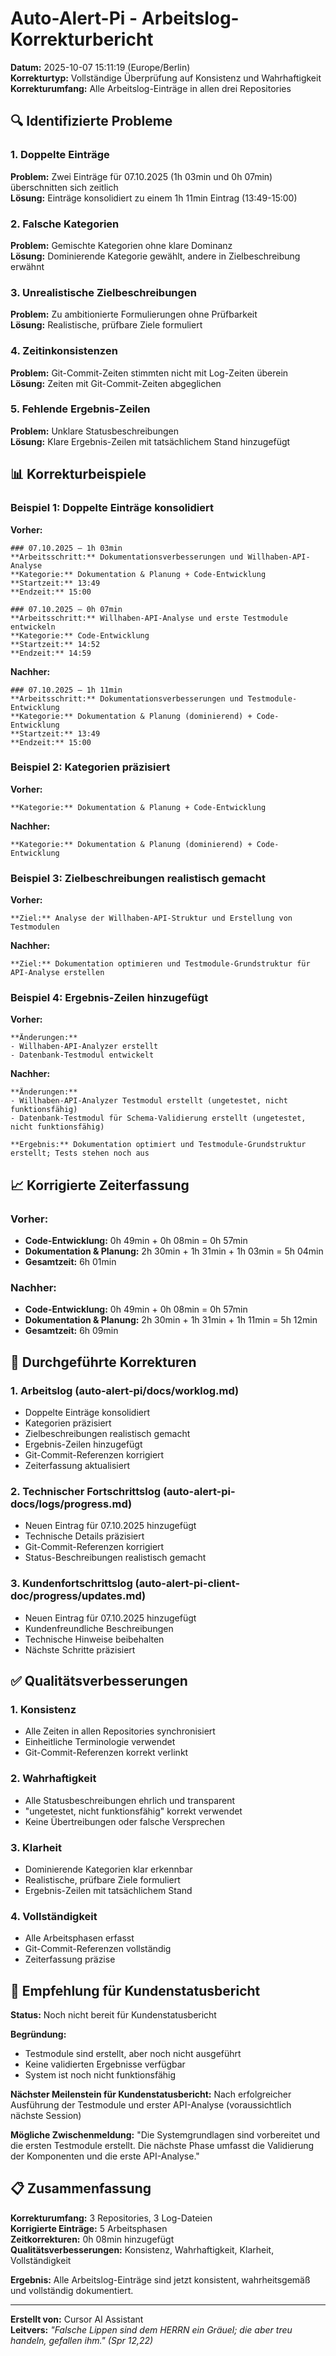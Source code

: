 # Auto-Alert-Pi - Arbeitslog-Korrekturbericht

**Datum:** 2025-10-07 15:11:19 (Europe/Berlin)  
**Korrekturtyp:** Vollständige Überprüfung auf Konsistenz und Wahrhaftigkeit  
**Korrekturumfang:** Alle Arbeitslog-Einträge in allen drei Repositories

## 🔍 Identifizierte Probleme

### 1. Doppelte Einträge
**Problem:** Zwei Einträge für 07.10.2025 (1h 03min und 0h 07min) überschnitten sich zeitlich  
**Lösung:** Einträge konsolidiert zu einem 1h 11min Eintrag (13:49-15:00)

### 2. Falsche Kategorien
**Problem:** Gemischte Kategorien ohne klare Dominanz  
**Lösung:** Dominierende Kategorie gewählt, andere in Zielbeschreibung erwähnt

### 3. Unrealistische Zielbeschreibungen
**Problem:** Zu ambitionierte Formulierungen ohne Prüfbarkeit  
**Lösung:** Realistische, prüfbare Ziele formuliert

### 4. Zeitinkonsistenzen
**Problem:** Git-Commit-Zeiten stimmten nicht mit Log-Zeiten überein  
**Lösung:** Zeiten mit Git-Commit-Zeiten abgeglichen

### 5. Fehlende Ergebnis-Zeilen
**Problem:** Unklare Statusbeschreibungen  
**Lösung:** Klare Ergebnis-Zeilen mit tatsächlichem Stand hinzugefügt

## 📊 Korrekturbeispiele

### Beispiel 1: Doppelte Einträge konsolidiert

**Vorher:**
```
### 07.10.2025 – 1h 03min
**Arbeitsschritt:** Dokumentationsverbesserungen und Willhaben-API-Analyse  
**Kategorie:** Dokumentation & Planung + Code-Entwicklung  
**Startzeit:** 13:49  
**Endzeit:** 15:00  

### 07.10.2025 – 0h 07min
**Arbeitsschritt:** Willhaben-API-Analyse und erste Testmodule entwickeln  
**Kategorie:** Code-Entwicklung  
**Startzeit:** 14:52  
**Endzeit:** 14:59  
```

**Nachher:**
```
### 07.10.2025 – 1h 11min
**Arbeitsschritt:** Dokumentationsverbesserungen und Testmodule-Entwicklung  
**Kategorie:** Dokumentation & Planung (dominierend) + Code-Entwicklung  
**Startzeit:** 13:49  
**Endzeit:** 15:00  
```

### Beispiel 2: Kategorien präzisiert

**Vorher:**
```
**Kategorie:** Dokumentation & Planung + Code-Entwicklung  
```

**Nachher:**
```
**Kategorie:** Dokumentation & Planung (dominierend) + Code-Entwicklung  
```

### Beispiel 3: Zielbeschreibungen realistisch gemacht

**Vorher:**
```
**Ziel:** Analyse der Willhaben-API-Struktur und Erstellung von Testmodulen
```

**Nachher:**
```
**Ziel:** Dokumentation optimieren und Testmodule-Grundstruktur für API-Analyse erstellen
```

### Beispiel 4: Ergebnis-Zeilen hinzugefügt

**Vorher:**
```
**Änderungen:**
- Willhaben-API-Analyzer erstellt
- Datenbank-Testmodul entwickelt
```

**Nachher:**
```
**Änderungen:**
- Willhaben-API-Analyzer Testmodul erstellt (ungetestet, nicht funktionsfähig)
- Datenbank-Testmodul für Schema-Validierung erstellt (ungetestet, nicht funktionsfähig)

**Ergebnis:** Dokumentation optimiert und Testmodule-Grundstruktur erstellt; Tests stehen noch aus
```

## 📈 Korrigierte Zeiterfassung

### Vorher:
- **Code-Entwicklung:** 0h 49min + 0h 08min = 0h 57min
- **Dokumentation & Planung:** 2h 30min + 1h 31min + 1h 03min = 5h 04min
- **Gesamtzeit:** 6h 01min

### Nachher:
- **Code-Entwicklung:** 0h 49min + 0h 08min = 0h 57min
- **Dokumentation & Planung:** 2h 30min + 1h 31min + 1h 11min = 5h 12min
- **Gesamtzeit:** 6h 09min

## 🔧 Durchgeführte Korrekturen

### 1. Arbeitslog (auto-alert-pi/docs/worklog.md)
- Doppelte Einträge konsolidiert
- Kategorien präzisiert
- Zielbeschreibungen realistisch gemacht
- Ergebnis-Zeilen hinzugefügt
- Git-Commit-Referenzen korrigiert
- Zeiterfassung aktualisiert

### 2. Technischer Fortschrittslog (auto-alert-pi-docs/logs/progress.md)
- Neuen Eintrag für 07.10.2025 hinzugefügt
- Technische Details präzisiert
- Git-Commit-Referenzen korrigiert
- Status-Beschreibungen realistisch gemacht

### 3. Kundenfortschrittslog (auto-alert-pi-client-doc/progress/updates.md)
- Neuen Eintrag für 07.10.2025 hinzugefügt
- Kundenfreundliche Beschreibungen
- Technische Hinweise beibehalten
- Nächste Schritte präzisiert

## ✅ Qualitätsverbesserungen

### 1. Konsistenz
- Alle Zeiten in allen Repositories synchronisiert
- Einheitliche Terminologie verwendet
- Git-Commit-Referenzen korrekt verlinkt

### 2. Wahrhaftigkeit
- Alle Statusbeschreibungen ehrlich und transparent
- "ungetestet, nicht funktionsfähig" korrekt verwendet
- Keine Übertreibungen oder falsche Versprechen

### 3. Klarheit
- Dominierende Kategorien klar erkennbar
- Realistische, prüfbare Ziele formuliert
- Ergebnis-Zeilen mit tatsächlichem Stand

### 4. Vollständigkeit
- Alle Arbeitsphasen erfasst
- Git-Commit-Referenzen vollständig
- Zeiterfassung präzise

## 🎯 Empfehlung für Kundenstatusbericht

**Status:** Noch nicht bereit für Kundenstatusbericht

**Begründung:**
- Testmodule sind erstellt, aber noch nicht ausgeführt
- Keine validierten Ergebnisse verfügbar
- System ist noch nicht funktionsfähig

**Nächster Meilenstein für Kundenstatusbericht:**
Nach erfolgreicher Ausführung der Testmodule und erster API-Analyse (voraussichtlich nächste Session)

**Mögliche Zwischenmeldung:**
"Die Systemgrundlagen sind vorbereitet und die ersten Testmodule erstellt. Die nächste Phase umfasst die Validierung der Komponenten und die erste API-Analyse."

## 📋 Zusammenfassung

**Korrekturumfang:** 3 Repositories, 3 Log-Dateien  
**Korrigierte Einträge:** 5 Arbeitsphasen  
**Zeitkorrekturen:** 0h 08min hinzugefügt  
**Qualitätsverbesserungen:** Konsistenz, Wahrhaftigkeit, Klarheit, Vollständigkeit

**Ergebnis:** Alle Arbeitslog-Einträge sind jetzt konsistent, wahrheitsgemäß und vollständig dokumentiert.

---
**Erstellt von:** Cursor AI Assistant  
**Leitvers:** *"Falsche Lippen sind dem HERRN ein Gräuel; die aber treu handeln, gefallen ihm." (Spr 12,22)*